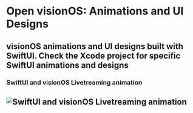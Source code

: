 # Open visionOS: Animations and UI Designs
## visionOS animations and UI designs built with SwiftUI. Check the Xcode project for specific SwiftUI animations and designs

### SwiftUI and visionOS Livetreaming animation 
![SwiftUI and visionOS Livetreaming animation](https://github.com/amosgyamfi/open-visionOS/blob/main/Img/livestream2.gif)
---

